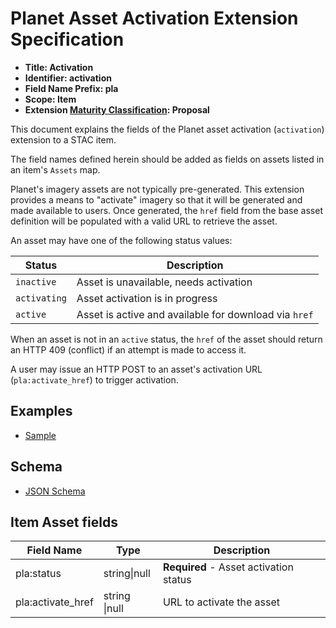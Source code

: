 # Planet Asset Activation Extension Specification

- **Title: Activation**
- **Identifier: activation**
- **Field Name Prefix: pla**
- **Scope: Item**
- **Extension [Maturity Classification](../README.md#extension-maturity): Proposal**

This document explains the fields of the Planet asset activation  (`activation`) extension to a STAC item.

The field names defined herein should be added as fields on assets listed in an item's `Assets` map.

Planet's imagery assets are not typically pre-generated.  This extension provides a means to "activate" imagery so that
it will be generated and made available to users.  Once generated, the `href` field from the base asset definition will be populated with a valid URL to retrieve the asset.

An asset may have one of the following status values:

| Status       | Description                                           |
| ------        | -----------                                          |
| `inactive`   | Asset is unavailable, needs activation                |
| `activating` | Asset activation is in progress                       |
| `active`     | Asset is active and available for download via `href` |

When an asset is not in an `active` status, the `href` of the asset should return an HTTP 409 (conflict) if an attempt is made to access it.

A user may issue an HTTP POST to an asset's activation URL (`pla:activate_href`) to trigger activation.

## Examples
- [Sample](examples/sample.json)

## Schema
- [JSON Schema](json-schema/schema.json)

## Item Asset fields

| Field Name       | Type                     | Description |
| ---------------- | ------------------------ | ----------- |
| pla:status        | string\|null   | **Required** - Asset activation status |
| pla:activate_href | string \|null   | URL to activate the asset |
